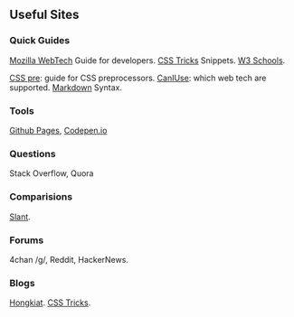 ## Useful Sites

<!--[GitHub](https://github.com/)-->

### Quick Guides
[Mozilla WebTech](https://developer.mozilla.org/en-US/docs/Web) Guide for developers. [CSS Tricks](https://css-tricks.com/snippets/css/) Snippets. [W3 Schools](https://www.w3schools.com/tags/default.asp). 

[CSS pre](https://csspre.com/): guide for CSS preprocessors. [CanIUse](https://caniuse.com/): which web tech are supported. [Markdown](http://daringfireball.net/projects/markdown/syntax) Syntax. 


### Tools
[Github Pages](https://pages.github.com/), [Codepen.io](https://codepen.io/)

<!--[Codenvy.io](https://codenvy.io/). [Git & Codenvy](https://codenvy.com/docs/user-guide/git-svn/index.html).-->

### Questions
Stack Overflow, Quora

### Comparisions
[Slant](https://www.slant.co/).

### Forums
4chan /g/, Reddit, HackerNews. 

### Blogs
[Hongkiat](http://www.hongkiat.com/blog/). [CSS Tricks](https://css-tricks.com).


